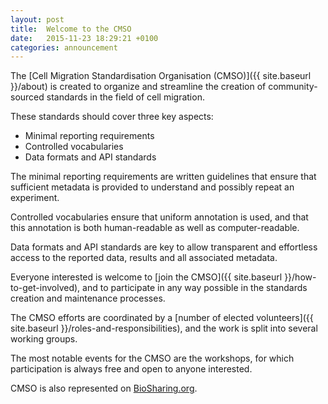 ```yaml
---
layout: post
title:  Welcome to the CMSO
date:   2015-11-23 18:29:21 +0100
categories: announcement
---
```


The [Cell Migration Standardisation Organisation (CMSO)]({{ site.baseurl }}/about) 
is created to organize and streamline the creation of community-sourced 
standards in the field of cell migration.

These standards should cover three key aspects:

- Minimal reporting requirements
- Controlled vocabularies
- Data formats and API standards

The minimal reporting requirements are written guidelines that ensure that
sufficient metadata is provided to understand and possibly repeat an
experiment.

Controlled vocabularies ensure that uniform annotation is used, and that this
annotation is both human-readable as well as computer-readable.

Data formats and API standards are key to allow transparent and effortless
access to the reported data, results and all associated metadata.

Everyone interested is welcome to
[join the CMSO]({{ site.baseurl }}/how-to-get-involved), and
to participate in any way possible in the standards creation and maintenance
processes.

The CMSO efforts are coordinated by a
[number of elected volunteers]({{ site.baseurl }}/roles-and-responsibilities),
and the work is split into several working groups.

The most notable events for the CMSO are the workshops, for which
participation is always free and open to anyone interested.

CMSO is also represented on 
[BioSharing.org](https://biosharing.org/collection/CellMigrationStandardisationOrganisation).
